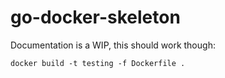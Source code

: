 # go-docker-skeleton

Documentation is a WIP, this should work though:

```
docker build -t testing -f Dockerfile .
```
